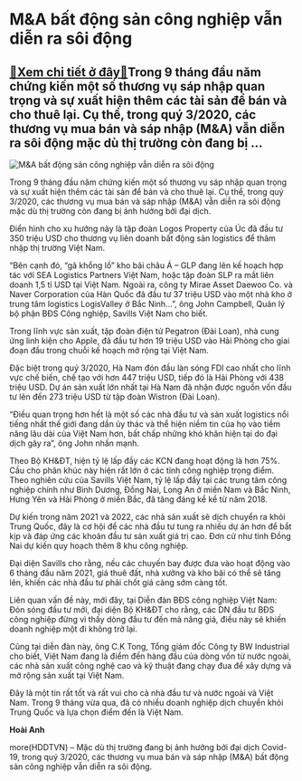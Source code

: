 M&A bất động sản công nghiệp vẫn diễn ra sôi động
=================================================

[:gift:Xem chi tiết ở đây:gift:](https://hddtvn.com/ma-bat-dong-san-cong-nghiep-van-dien-ra-soi-dong/)Trong 9 tháng đầu năm chứng kiến một số thương vụ sáp nhập quan trọng và sự xuất hiện thêm các tài sản để bán và cho thuê lại. Cụ thể, trong quý 3/2020, các thương vụ mua bán và sáp nhập (M&A) vẫn diễn ra sôi động mặc dù thị trường còn đang bị …
-----------------------------------------------------------------------------------------------------------------------------------------------------------------------------------------------------------------------------------------------------





![M&A bất động sản công nghiệp vẫn diễn ra sôi động](https://hddtvn.com/wp-content/uploads/2021/01/5646_bat-dong-san-cong-nghiep-song-khoe1587499307-2.jpg "M&A bất động sản công nghiệp vẫn diễn ra sôi động")



Trong 9 tháng đầu năm chứng kiến một số thương vụ sáp nhập quan trọng và sự xuất hiện thêm các tài sản để bán và cho thuê lại. Cụ thể, trong quý 3/2020, các thương vụ mua bán và sáp nhập (M&A) vẫn diễn ra sôi động mặc dù thị trường còn đang bị ảnh hưởng bởi đại dịch.


Điển hình cho xu hướng này là tập đoàn Logos Property của Úc đã đầu tư 350 triệu USD cho thương vụ liên doanh bất động sản logistics để thâm nhập thị trường Việt Nam.


“Bên cạnh đó, “gã khổng lồ” kho bãi châu Á – GLP đang lên kế hoạch hợp tác với SEA Logistics Partners Việt Nam, hoặc tập đoàn SLP ra mắt liên doanh 1,5 tỉ USD tại Việt Nam. Ngoài ra, công ty Mirae Asset Daewoo Co. và Naver Corporation của Hàn Quốc đã đầu tư 37 triệu USD vào một nhà kho ở trung tâm logistics LogisValley ở Bắc Ninh…”, ông John Campbell, Quản lý bộ phận BĐS Công nghiệp, Savills Việt Nam cho biết.


Trong lĩnh vực sản xuất, tập đoàn điện tử Pegatron (Đài Loan), nhà cung ứng linh kiện cho Apple, đã đầu tư hơn 19 triệu USD vào Hải Phòng cho giai đoạn đầu trong chuỗi kế hoạch mở rộng tại Việt Nam.


Đặc biệt trong quý 3/2020, Hà Nam đón đầu làn sóng FDI cao nhất cho lĩnh vực chế biến, chế tạo với hơn 447 triệu USD, tiếp đó là Hải Phòng với 438 triệu USD. Dự án sản xuất lớn nhất tại Hà Nam đã nhận được nguồn vốn đầu tư lên đến 273 triệu USD từ tập đoàn Wistron (Đài Loan).


“Điều quan trọng hơn hết là một số các nhà đầu tư và sản xuất logistics nổi tiếng nhất thế giới đang dần ủy thác và thể hiện niềm tin của họ vào tiềm năng lâu dài của Việt Nam hơn, bất chấp những khó khăn hiện tại do đại dịch gây ra”, ông John nhấn mạnh.


Theo Bộ KH&ĐT, hiện tỷ lệ lấp đầy các KCN đang hoạt động là hơn 75%. Cầu cho phân khúc này hiện rất lớn ở các tỉnh công nghiệp trọng điểm. Theo nghiên cứu của Savills Việt Nam, tỷ lệ lấp đầy tại các trung tâm công nghiệp chính như Bình Dương, Đồng Nai, Long An ở miền Nam và Bắc Ninh, Hưng Yên và Hải Phòng ở miền Bắc, đã tăng đáng kể kể từ năm 2018.


Dự kiến trong năm 2021 và 2022, các nhà sản xuất sẽ dịch chuyển ra khỏi Trung Quốc, đây là cơ hội để các nhà đầu tư tung ra nhiều dự án hơn để bắt kịp và đáp ứng các khoản đầu tư sản xuất giá trị cao. Đơn cử như tỉnh Đồng Nai dự kiến quy hoạch thêm 8 khu công nghiệp.


Đại diện Savills cho rằng, nếu các chuyến bay được đưa vào hoạt động vào 6 tháng đầu năm 2021, giá thuê đất, nhà xưởng và kho bãi có thể sẽ tăng lên, khiến các nhà đầu tư phải chốt giá càng sớm càng tốt.


Liên quan vấn đề này, mới đây, tại Diễn đàn BĐS công nghiệp Việt Nam: Đón sóng đầu tư mới, đại diện Bộ KH&ĐT cho rằng, các DN đầu tư BĐS công nghiệp đừng vì thấy dòng đầu tư đến mà nâng giá, điều này sẽ khiến doanh nghiệp một đi không trở lại.


Cũng tại diễn đàn này, ông C.K Tong, Tổng giám đốc Công ty BW Industrial cho biết, Việt Nam đang là điểm đến hàng đầu của dòng vốn từ nước ngoài, các nhà sản xuất công nghệ cao và kỹ thuật đang chạy đua để xây dựng và mở rộng sản xuất tại Việt Nam.


Đây là một tin rất tốt và rất vui cho cả nhà đầu tư và nước ngoài và Việt Nam. Trong 9 tháng vừa qua, đã có nhiều doanh nghiệp dịch chuyển khỏi Trung Quốc và lựa chọn điểm đến là Việt Nam.




**Hoài Anh**



more(HDDTVN) – Mặc dù thị trường đang bị ảnh hưởng bởi đại dịch Covid-19, trong quý 3/2020, các thương vụ mua bán và sáp nhập (M&A) bất động sản công nghiệp vẫn diễn ra sôi động.

